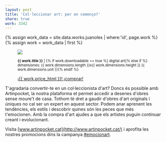 ```yaml
---
layout: post
title: 'Col·leccionar art: per on començo?'
share: true
work: 3342
---
```


{% assign work_data = site.data.works.juanoles | where:'id', page.work %}
{% assign work = work_data | first %}
<figure class="text-center">
	<img src="{{ work.featured_src }}">
	<figcaption>
		<p><small><strong>{{ work.title }}</strong> | {% if work.downloadable == true %} digital art{% else if %} dimensiones: {{ work.dimensions.length }}x{{ work.dimensions.height }} {{ work.dimensions.unit }}{% endif %}</small></p>
		<p><a href="{{ work.permalink }}" class="btn btn-primary btn-lg">¡{{ work.price_html }}! ¡comprar! <i class="fa fa-credit-card"></i></a></p>
	</figcaption>
</figure>

T'agradaria convertir-te en un col·leccionista d'art? Doncs és possible amb Artinpocket, la nostra plataforma et permet accedir a desenes d'obres sense moure't de casa. Tothom té dret a gaudir d'obres d'art originals i úniques no cal ser un expert en aquest sector. Podem anar aprenent les tendències, els estils i descobrir quines són les peces que més t'emocionen. Amb la compra d'art ajudes a que els artistes puguin continuar creant i evolucionant. 

Visita [www.artinpocket.cat](http://www.artinpocket.cat/) i aprofita les nostres promocions dins la campanya [#emocionart](http://www.emocio-nart.com/ofertes/).